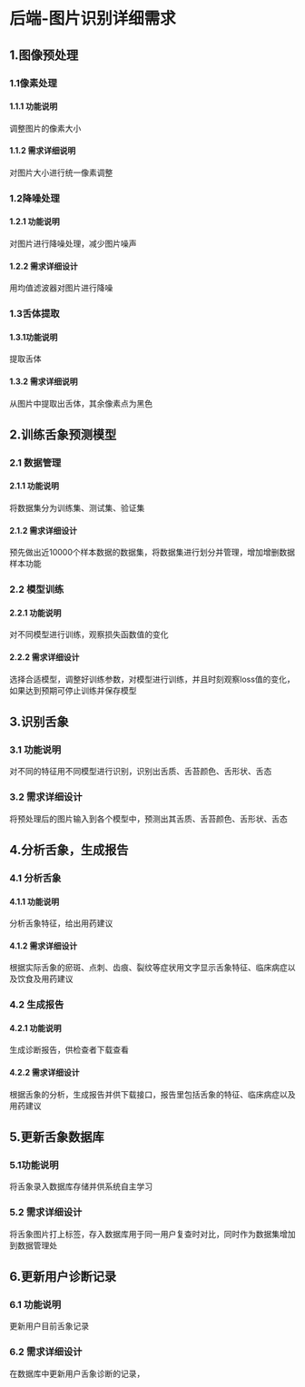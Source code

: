 # 后端-图片识别详细需求

## 1.图像预处理
### 1.1像素处理
#### 1.1.1 功能说明
调整图片的像素大小
#### 1.1.2 需求详细说明
对图片大小进行统一像素调整
### 1.2降噪处理
#### 1.2.1 功能说明
对图片进行降噪处理，减少图片噪声
#### 1.2.2 需求详细设计
用均值滤波器对图片进行降噪
### 1.3舌体提取
#### 1.3.1功能说明
提取舌体
#### 1.3.2 需求详细说明
从图片中提取出舌体，其余像素点为黑色

## 2.训练舌象预测模型
### 2.1 数据管理
#### 2.1.1 功能说明
将数据集分为训练集、测试集、验证集
#### 2.1.2 需求详细设计
预先做出近10000个样本数据的数据集，将数据集进行划分并管理，增加增删数据样本功能
### 2.2 模型训练
#### 2.2.1 功能说明
对不同模型进行训练，观察损失函数值的变化
#### 2.2.2 需求详细设计
选择合适模型，调整好训练参数，对模型进行训练，并且时刻观察loss值的变化，如果达到预期可停止训练并保存模型

## 3.识别舌象
### 3.1 功能说明
对不同的特征用不同模型进行识别，识别出舌质、舌苔颜色、舌形状、舌态
### 3.2 需求详细设计
将预处理后的图片输入到各个模型中，预测出其舌质、舌苔颜色、舌形状、舌态

## 4.分析舌象，生成报告
### 4.1 分析舌象
#### 4.1.1 功能说明
分析舌象特征，给出用药建议
#### 4.1.2 需求详细设计
根据实际舌象的瘀斑、点刺、齿痕、裂纹等症状用文字显示舌象特征、临床病症以及饮食及用药建议
### 4.2 生成报告
#### 4.2.1 功能说明
生成诊断报告，供检查者下载查看
#### 4.2.2 需求详细设计
根据舌象的分析，生成报告并供下载接口，报告里包括舌象的特征、临床病症以及用药建议

## 5.更新舌象数据库
### 5.1功能说明
将舌象录入数据库存储并供系统自主学习
### 5.2 需求详细设计
将舌象图片打上标签，存入数据库用于同一用户复查时对比，同时作为数据集增加到数据管理处

## 6.更新用户诊断记录
### 6.1 功能说明
更新用户目前舌象记录
### 6.2 需求详细设计
在数据库中更新用户舌象诊断的记录，
